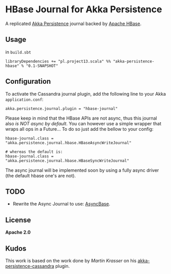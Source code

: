 HBase Journal for Akka Persistence
==================================

A replicated [Akka Persistence](http://doc.akka.io/docs/akka/2.3-M2/scala/persistence.html) journal backed by [Apache HBase](http://hbase.apache.org).

Usage
-----

in `build.sbt`

    libraryDependencies += "pl.project13.scala" %% "akka-persistence-hbase" % "0.1-SNAPSHOT"

Configuration
-------------

To activate the Cassandra journal plugin, add the following line to your Akka `application.conf`:

    akka.persistence.journal.plugin = "hbase-journal"

Please keep in mind that the HBase APIs are not async, thus this journal also _is NOT async by default_.
You can however use a simple wrapper that wraps all ops in a Future...
To do so just add the bellow to your config:

    hbase-journal.class = "akka.persistence.journal.hbase.HBaseAsyncWriteJournal"

    # whereas the default is:
    hbase-journal.class = "akka.persistence.journal.hbase.HBaseSyncWriteJournal"

The async journal will be implemented soon by using a fully async driver (the default hbase one's are not).

TODO
----

* Rewrite the Async Journal to use: [AsyncBase](https://github.com/OpenTSDB/asynchbase).

License
-------

**Apache 2.0**

Kudos
-----

This work is based on the work done by _Martin Krasser_ on his [akka-persistence-cassandra](https://github.com/krasserm/akka-persistence-cassandra) plugin.